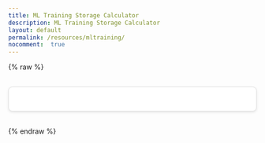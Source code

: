 ```yaml
---
title: ML Training Storage Calculator
description: ML Training Storage Calculator
layout: default
permalink: /resources/mltraining/
nocomment:  true
---
```

{% raw %}
<style>
  /* ML Storage Calculator styles (inheriting page defaults) */
  #ml-storage-calculator-app {
    margin: 2rem 0;
    max-width: 600px;
    background: #fff;
    border: 1px solid #e0e0e0;
    border-radius: 8px;
    padding: 1.5rem;
    box-shadow: 0 2px 5px rgba(0,0,0,0.1);
  }
  #ml-storage-calculator-app .fieldsets-container {
    display: flex;
    justify-content: space-between;
    gap: 1rem;
    margin-bottom: 1.5rem;
  }
  #ml-storage-calculator-app fieldset {
    flex: 1;
    border: 1px solid #ccc;
    border-radius: 6px;
    padding: 1rem 1.5rem;
    background: #fafafa;
  }
  #ml-storage-calculator-app legend {
    font-weight: bold;
    padding: 0 0.5rem;
    background: #f5f5f5;
    border-radius: 4px;
  }
  #ml-storage-calculator-app .field {
    display: flex;
    flex-direction: column;
    align-items: flex-end;
    margin-top: 1rem;
  }
  #ml-storage-calculator-app label {
    margin-bottom: 0.5rem;
    color: #333;
  }
  #ml-storage-calculator-app input,
  #ml-storage-calculator-app select {
    width: 100%;
    max-width: 200px;
    padding: 0.5rem;
    border: 1px solid #bbb;
    border-radius: 4px;
    transition: border-color 0.2s;
  }
  #ml-storage-calculator-app input:focus,
  #ml-storage-calculator-app select:focus {
    border-color: #007acc;
    outline: none;
    box-shadow: 0 0 3px rgba(0,122,204,0.3);
  }
  #ml-storage-calculator-app table {
    width: 100%;
    border-collapse: collapse;
    margin-top: 1.5rem;
  }
  #ml-storage-calculator-app th,
  #ml-storage-calculator-app td {
    border: 1px solid #ddd;
    padding: 0.75rem;
    text-align: left;
  }
  #ml-storage-calculator-app th {
    background: #f0f0f0;
    font-weight: bold;
  }
  #ml-storage-calculator-app tr:nth-child(even) {
    background: #fafafa;
  }
</style>

<div id="ml-storage-calculator-app"></div>

<script src="https://unpkg.com/mithril/mithril.js"></script>
<script>
  // ML Storage Calculator injected into Jekyll markdown page
  (function() {
    const Calculator = {
      params: 8,
      scale: 'B',
      checkpoints: 10,
      corpus: 20,
      gpus: 16,
      storagePerGpu: 300,

      view() {
        const { params, scale, checkpoints, corpus, gpus, storagePerGpu } = Calculator;
        const p = Math.max(0, parseFloat(params) || 0);
        const cp = Math.max(0, parseFloat(checkpoints) || 0);
        const corp = Math.max(0, parseFloat(corpus) || 0);
        const ng = Math.max(0, parseFloat(gpus) || 0);
        const spg = Math.max(0, parseFloat(storagePerGpu) || 0);

        const scaleFactor = scale === 'M' ? 1e6 : 1e9;
        const modelSizeBytes = p * scaleFactor * 12;
        const totalModelBytes = modelSizeBytes * cp;
        const toTB = x => x / Math.pow(1024, 4);
        const corpusTB = corp / 1024;
        const sharedTB = (ng * spg) / 1024;
        const requiredTB = toTB(totalModelBytes) + corpusTB;
        const freeCap = sharedTB > 0 ? (sharedTB - requiredTB) / sharedTB : 0;

        return m("div#ml-storage-calculator-app", [
          m("div.fieldsets-container", [
            m("fieldset", [
              m("legend", "Infrastructure"),
              m("div.field", [
                m("label", "Number of GPUs:"),
                m("input[type=number][min=0][step=1]", { value: gpus, oninput: e => Calculator.gpus = e.target.value })
              ]),
              m("div.field", [
                m("label", "Storage per GPU (GB):"),
                m("input[type=number][min=0][step=1]", { value: storagePerGpu, oninput: e => Calculator.storagePerGpu = e.target.value })
              ])
            ]),
            m("fieldset", [
              m("legend", "Model"),
              m("div.field", [
                m("label", "Number of parameters:"),
                m("input[type=number][min=0][step=1]", { value: params, oninput: e => Calculator.params = e.target.value })
              ]),
              m("div.field", [
                m("label", "Parameter scaling:"),
                m("select", { value: scale, onchange: e => Calculator.scale = e.target.value }, [
                  m("option[value=M]", "Millions (M)"),
                  m("option[value=B]", "Billions (B)")
                ])
              ]),
              m("div.field", [
                m("label", "Retained checkpoints:"),
                m("input[type=number][min=0][step=1]", { value: checkpoints, oninput: e => Calculator.checkpoints = e.target.value })
              ]),
              m("div.field", [
                m("label", "Training corpus size (GB):"),
                m("input[type=number][min=0][step=0.01]", { value: corpus, oninput: e => Calculator.corpus = e.target.value })
              ])
            ])
          ]),
          m("table", [
            m("thead", m("tr", [ m("th", "Metric"), m("th", "Value") ])),
            m("tbody", [
              m("tr", [ m("td", "Total shared storage"), m("td", sharedTB.toFixed(3) + " TB") ]),
              m("tr", [ m("td", "Total required storage"), m("td", requiredTB.toFixed(3) + " TB") ]),
              m("tr", [ m("td", "Free capacity"), m("td", (freeCap * 100).toFixed(2) + "%") ])
            ])
          ])
        ]);
      }
    };

    m.mount(document.getElementById('ml-storage-calculator-app'), Calculator);
  })();
</script>
{% endraw %}
